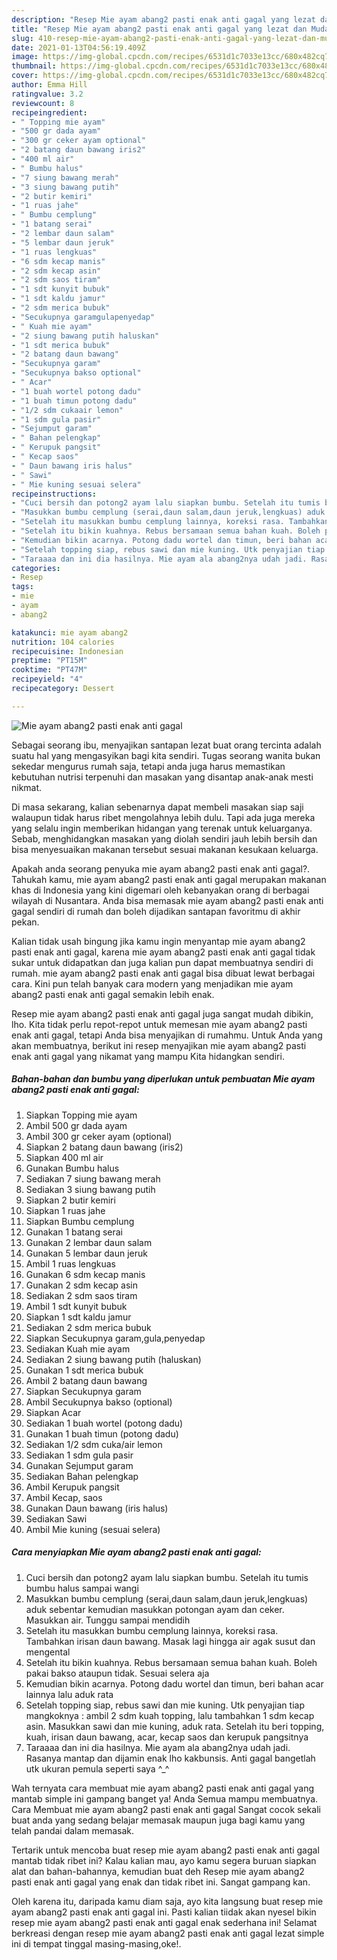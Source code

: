 ```yaml
---
description: "Resep Mie ayam abang2 pasti enak anti gagal yang lezat dan Mudah Dibuat"
title: "Resep Mie ayam abang2 pasti enak anti gagal yang lezat dan Mudah Dibuat"
slug: 410-resep-mie-ayam-abang2-pasti-enak-anti-gagal-yang-lezat-dan-mudah-dibuat
date: 2021-01-13T04:56:19.409Z
image: https://img-global.cpcdn.com/recipes/6531d1c7033e13cc/680x482cq70/mie-ayam-abang2-pasti-enak-anti-gagal-foto-resep-utama.jpg
thumbnail: https://img-global.cpcdn.com/recipes/6531d1c7033e13cc/680x482cq70/mie-ayam-abang2-pasti-enak-anti-gagal-foto-resep-utama.jpg
cover: https://img-global.cpcdn.com/recipes/6531d1c7033e13cc/680x482cq70/mie-ayam-abang2-pasti-enak-anti-gagal-foto-resep-utama.jpg
author: Emma Hill
ratingvalue: 3.2
reviewcount: 8
recipeingredient:
- " Topping mie ayam"
- "500 gr dada ayam"
- "300 gr ceker ayam optional"
- "2 batang daun bawang iris2"
- "400 ml air"
- " Bumbu halus"
- "7 siung bawang merah"
- "3 siung bawang putih"
- "2 butir kemiri"
- "1 ruas jahe"
- " Bumbu cemplung"
- "1 batang serai"
- "2 lembar daun salam"
- "5 lembar daun jeruk"
- "1 ruas lengkuas"
- "6 sdm kecap manis"
- "2 sdm kecap asin"
- "2 sdm saos tiram"
- "1 sdt kunyit bubuk"
- "1 sdt kaldu jamur"
- "2 sdm merica bubuk"
- "Secukupnya garamgulapenyedap"
- " Kuah mie ayam"
- "2 siung bawang putih haluskan"
- "1 sdt merica bubuk"
- "2 batang daun bawang"
- "Secukupnya garam"
- "Secukupnya bakso optional"
- " Acar"
- "1 buah wortel potong dadu"
- "1 buah timun potong dadu"
- "1/2 sdm cukaair lemon"
- "1 sdm gula pasir"
- "Sejumput garam"
- " Bahan pelengkap"
- " Kerupuk pangsit"
- " Kecap saos"
- " Daun bawang iris halus"
- " Sawi"
- " Mie kuning sesuai selera"
recipeinstructions:
- "Cuci bersih dan potong2 ayam lalu siapkan bumbu. Setelah itu tumis bumbu halus sampai wangi"
- "Masukkan bumbu cemplung (serai,daun salam,daun jeruk,lengkuas) aduk sebentar kemudian masukkan potongan ayam dan ceker. Masukkan air. Tunggu sampai mendidih"
- "Setelah itu masukkan bumbu cemplung lainnya, koreksi rasa. Tambahkan irisan daun bawang. Masak lagi hingga air agak susut dan mengental"
- "Setelah itu bikin kuahnya. Rebus bersamaan semua bahan kuah. Boleh pakai bakso ataupun tidak. Sesuai selera aja"
- "Kemudian bikin acarnya. Potong dadu wortel dan timun, beri bahan acar lainnya lalu aduk rata"
- "Setelah topping siap, rebus sawi dan mie kuning. Utk penyajian tiap mangkoknya : ambil 2 sdm kuah topping, lalu tambahkan 1 sdm kecap asin. Masukkan sawi dan mie kuning, aduk rata. Setelah itu beri topping, kuah, irisan daun bawang, acar, kecap saos dan kerupuk pangsitnya"
- "Taraaaa dan ini dia hasilnya. Mie ayam ala abang2nya udah jadi. Rasanya mantap dan dijamin enak lho kakbunsis. Anti gagal bangetlah utk ukuran pemula seperti saya ^_^"
categories:
- Resep
tags:
- mie
- ayam
- abang2

katakunci: mie ayam abang2 
nutrition: 104 calories
recipecuisine: Indonesian
preptime: "PT15M"
cooktime: "PT47M"
recipeyield: "4"
recipecategory: Dessert

---
```



![Mie ayam abang2 pasti enak anti gagal](https://img-global.cpcdn.com/recipes/6531d1c7033e13cc/680x482cq70/mie-ayam-abang2-pasti-enak-anti-gagal-foto-resep-utama.jpg)

Sebagai seorang ibu, menyajikan santapan lezat buat orang tercinta adalah suatu hal yang mengasyikan bagi kita sendiri. Tugas seorang  wanita bukan sekedar mengurus rumah saja, tetapi anda juga harus memastikan kebutuhan nutrisi terpenuhi dan masakan yang disantap anak-anak mesti nikmat.

Di masa  sekarang, kalian sebenarnya dapat membeli masakan siap saji walaupun tidak harus ribet mengolahnya lebih dulu. Tapi ada juga mereka yang selalu ingin memberikan hidangan yang terenak untuk keluarganya. Sebab, menghidangkan masakan yang diolah sendiri jauh lebih bersih dan bisa menyesuaikan makanan tersebut sesuai makanan kesukaan keluarga. 



Apakah anda seorang penyuka mie ayam abang2 pasti enak anti gagal?. Tahukah kamu, mie ayam abang2 pasti enak anti gagal merupakan makanan khas di Indonesia yang kini digemari oleh kebanyakan orang di berbagai wilayah di Nusantara. Anda bisa memasak mie ayam abang2 pasti enak anti gagal sendiri di rumah dan boleh dijadikan santapan favoritmu di akhir pekan.

Kalian tidak usah bingung jika kamu ingin menyantap mie ayam abang2 pasti enak anti gagal, karena mie ayam abang2 pasti enak anti gagal tidak sukar untuk didapatkan dan juga kalian pun dapat membuatnya sendiri di rumah. mie ayam abang2 pasti enak anti gagal bisa dibuat lewat berbagai cara. Kini pun telah banyak cara modern yang menjadikan mie ayam abang2 pasti enak anti gagal semakin lebih enak.

Resep mie ayam abang2 pasti enak anti gagal juga sangat mudah dibikin, lho. Kita tidak perlu repot-repot untuk memesan mie ayam abang2 pasti enak anti gagal, tetapi Anda bisa menyajikan di rumahmu. Untuk Anda yang akan membuatnya, berikut ini resep menyajikan mie ayam abang2 pasti enak anti gagal yang nikamat yang mampu Kita hidangkan sendiri.

<!--inarticleads1-->

##### Bahan-bahan dan bumbu yang diperlukan untuk pembuatan Mie ayam abang2 pasti enak anti gagal:

1. Siapkan  Topping mie ayam
1. Ambil 500 gr dada ayam
1. Ambil 300 gr ceker ayam (optional)
1. Siapkan 2 batang daun bawang (iris2)
1. Siapkan 400 ml air
1. Gunakan  Bumbu halus
1. Sediakan 7 siung bawang merah
1. Sediakan 3 siung bawang putih
1. Siapkan 2 butir kemiri
1. Siapkan 1 ruas jahe
1. Siapkan  Bumbu cemplung
1. Gunakan 1 batang serai
1. Gunakan 2 lembar daun salam
1. Gunakan 5 lembar daun jeruk
1. Ambil 1 ruas lengkuas
1. Gunakan 6 sdm kecap manis
1. Gunakan 2 sdm kecap asin
1. Sediakan 2 sdm saos tiram
1. Ambil 1 sdt kunyit bubuk
1. Siapkan 1 sdt kaldu jamur
1. Sediakan 2 sdm merica bubuk
1. Siapkan Secukupnya garam,gula,penyedap
1. Sediakan  Kuah mie ayam
1. Sediakan 2 siung bawang putih (haluskan)
1. Gunakan 1 sdt merica bubuk
1. Ambil 2 batang daun bawang
1. Siapkan Secukupnya garam
1. Ambil Secukupnya bakso (optional)
1. Siapkan  Acar
1. Sediakan 1 buah wortel (potong dadu)
1. Gunakan 1 buah timun (potong dadu)
1. Sediakan 1/2 sdm cuka/air lemon
1. Sediakan 1 sdm gula pasir
1. Gunakan Sejumput garam
1. Sediakan  Bahan pelengkap
1. Ambil  Kerupuk pangsit
1. Ambil  Kecap, saos
1. Gunakan  Daun bawang (iris halus)
1. Sediakan  Sawi
1. Ambil  Mie kuning (sesuai selera)




<!--inarticleads2-->

##### Cara menyiapkan Mie ayam abang2 pasti enak anti gagal:

1. Cuci bersih dan potong2 ayam lalu siapkan bumbu. Setelah itu tumis bumbu halus sampai wangi
1. Masukkan bumbu cemplung (serai,daun salam,daun jeruk,lengkuas) aduk sebentar kemudian masukkan potongan ayam dan ceker. Masukkan air. Tunggu sampai mendidih
1. Setelah itu masukkan bumbu cemplung lainnya, koreksi rasa. Tambahkan irisan daun bawang. Masak lagi hingga air agak susut dan mengental
1. Setelah itu bikin kuahnya. Rebus bersamaan semua bahan kuah. Boleh pakai bakso ataupun tidak. Sesuai selera aja
1. Kemudian bikin acarnya. Potong dadu wortel dan timun, beri bahan acar lainnya lalu aduk rata
1. Setelah topping siap, rebus sawi dan mie kuning. Utk penyajian tiap mangkoknya : ambil 2 sdm kuah topping, lalu tambahkan 1 sdm kecap asin. Masukkan sawi dan mie kuning, aduk rata. Setelah itu beri topping, kuah, irisan daun bawang, acar, kecap saos dan kerupuk pangsitnya
1. Taraaaa dan ini dia hasilnya. Mie ayam ala abang2nya udah jadi. Rasanya mantap dan dijamin enak lho kakbunsis. Anti gagal bangetlah utk ukuran pemula seperti saya ^_^




Wah ternyata cara membuat mie ayam abang2 pasti enak anti gagal yang mantab simple ini gampang banget ya! Anda Semua mampu membuatnya. Cara Membuat mie ayam abang2 pasti enak anti gagal Sangat cocok sekali buat anda yang sedang belajar memasak maupun juga bagi kamu yang telah pandai dalam memasak.

Tertarik untuk mencoba buat resep mie ayam abang2 pasti enak anti gagal mantab tidak ribet ini? Kalau kalian mau, ayo kamu segera buruan siapkan alat dan bahan-bahannya, kemudian buat deh Resep mie ayam abang2 pasti enak anti gagal yang enak dan tidak ribet ini. Sangat gampang kan. 

Oleh karena itu, daripada kamu diam saja, ayo kita langsung buat resep mie ayam abang2 pasti enak anti gagal ini. Pasti kalian tiidak akan nyesel bikin resep mie ayam abang2 pasti enak anti gagal enak sederhana ini! Selamat berkreasi dengan resep mie ayam abang2 pasti enak anti gagal lezat simple ini di tempat tinggal masing-masing,oke!.

